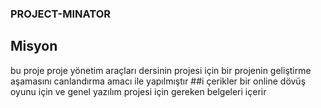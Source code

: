 ### PROJECT-MINATOR
## Misyon 
bu proje proje yönetim araçları dersinin projesi için bir projenin geliştirme aşamasını canlandırma amacı ile yapılmıştır
##i çerikler 
bir online dövüş oyunu için ve genel yazılım projesi için gereken belgeleri içerir
